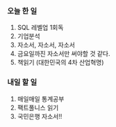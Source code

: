 ### 오늘 한 일
1. SQL 레벨업 1회독
2. 기업분석
3. 자소서, 자소서, 자소서
4. 금요일까진 자소서만 써야할 것 같다.
5. 책읽기 (대한민국의 4차 산업혁명)

### 내일 할 일
1. 매일매일 통계공부
2. 팩트풀니스 읽기
3. 국민은행 자소서!!
